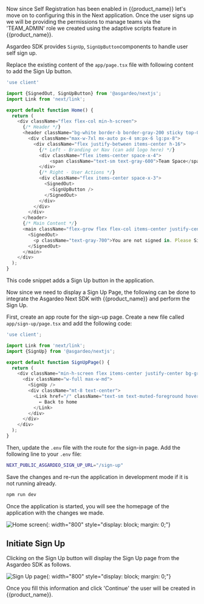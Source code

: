 
Now since Self Registration has been enabled in {{product_name}} let's move on to configuring this in the Next application. Once the user signs up we will be providing the permissions to manage teams via the 'TEAM_ADMIN' role we created using the adaptive scripts feature in {{product_name}}.

Asgardeo SDK provides `SignUp`, `SignUpButton`components to handle user self sign up.

Replace the existing content of the `app/page.tsx` file with following content to add the Sign Up button.

```javascript title="app/page.tsx"  
'use client'

import {SignedOut, SignUpButton} from '@asgardeo/nextjs';
import Link from 'next/link';

export default function Home() {
  return (
    <div className="flex flex-col min-h-screen">
      {/* Header */}
      <header className="bg-white border-b border-gray-200 sticky top-0 z-50">
        <div className="max-w-7xl mx-auto px-4 sm:px-6 lg:px-8">
          <div className="flex justify-between items-center h-16">
            {/* Left - Branding or Nav (can add logo here) */}
            <div className="flex items-center space-x-4">
                <span className="text-sm text-gray-600">Team Space</span>
            </div>
            {/* Right - User Actions */}
            <div className="flex items-center space-x-3">
              <SignedOut>
                <SignUpButton />
              </SignedOut>
            </div>
          </div>
        </div>
      </header>
      {/* Main Content */}
      <main className="flex-grow flex flex-col items-center justify-center text-center px-4 py-12 gap-6 bg-gray-50">
        <SignedOut>
          <p className="text-gray-700">You are not signed in. Please Sign In or Sign Up</p>
        </SignedOut>
      </main>
    </div>
  );
}
```

This code snippet adds a Sign Up button in the application.

Now since we need to display a Sign Up Page, the following can be done to integrate the Asgardeo Next SDK with {{product_name}} and perform the Sign Up.

First, create an app route for the sign-up page. Create a new file called `app/sign-up/page.tsx` and add the following code:

```javascript title="app/sign-up/page.tsx"
'use client';

import Link from 'next/link';
import {SignUp} from '@asgardeo/nextjs';

export default function SignUpPage() {
  return (
    <div className="min-h-screen flex items-center justify-center bg-gradient-to-br from-blue-50 via-background to-purple-50 p-4">
      <div className="w-full max-w-md">
        <SignUp />
        <div className="mt-8 text-center">
          <Link href="/" className="text-sm text-muted-foreground hover:text-foreground">
            ← Back to home
          </Link>
        </div>
      </div>
    </div>
  );
}
```

Then, update the `.env` file with the route for the sign-in page. Add the following line to your `.env` file:

```bash title=".env"
NEXT_PUBLIC_ASGARDEO_SIGN_UP_URL="/sign-up"
```

Save the changes and re-run the application in development mode if it is not running already.

```bash
npm run dev
```

Once the application is started, you will see the homepage of the application with the changes we made.

![Home screen]({{base_path}}/assets/img/complete-guides/nextjs-b2b/image17.png){: width="800" style="display: block; margin: 0;"}

## Initiate Sign Up

Clicking on the Sign Up button will display the Sign Up page from the Asgardeo SDK as follows.

![Sign Up page]({{base_path}}/assets/img/complete-guides/nextjs-b2b/image18.png){: width="800" style="display: block; margin: 0;"}

Once you fill this information and click 'Continue' the user will be created in {{product_name}}.
